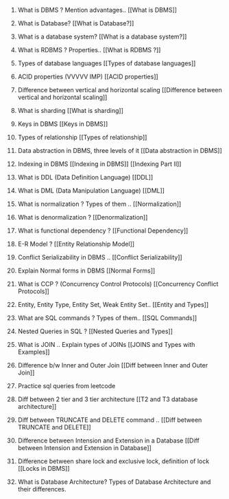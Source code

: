 1. What is DBMS ? Mention advantages..
[[What is DBMS]]
2. What is Database?
[[What is Database?]]
3. What is a database system?
[[What is a database system?]]
4. What is RDBMS ? Properties..
[[What is RDBMS ?]]
5. Types of database languages
[[Types of database languages]]
6. ACID properties (VVVVV IMP)
[[ACID properties]]
7. Difference between vertical and horizontal scaling
[[Difference between vertical and horizontal scaling]]
8. What is sharding
[[What is sharding]]
9. Keys in DBMS
[[Keys in DBMS]]
10. Types of relationship
[[Types of relationship]]
11. Data abstraction in DBMS, three levels of it
[[Data abstraction in DBMS]]
12. Indexing in DBMS
[[Indexing in DBMS]]
[[Indexing Part II]]
13. What is DDL (Data Definition Language)
[[DDL]]
14. What is DML (Data Manipulation Language)
[[DML]]
15. What is normalization ? Types of them ..
[[Normalization]]
16. What is denormalization ?
[[Denormalization]]
17. What is functional dependency ?
[[Functional Dependency]]
18. E-R Model ?
[[Entity Relationship Model]]
19. Conflict Serializability in DBMS ..
[[Conflict Serializability]]
20. Explain Normal forms in DBMS
[[Normal Forms]]
21. What is CCP ? (Concurrency Control Protocols)
[[Concurrency Conflict Protocols]]
22. Entity, Entity Type, Entity Set, Weak Entity Set..
[[Entity and Types]]
23. What are SQL commands ? Types of them..
[[SQL Commands]]
24. Nested Queries in SQL ?
[[Nested Queries and Types]]
25. What is JOIN .. Explain types of JOINs
[[JOINS and Types with Examples]]
26. Difference b/w Inner and Outer Join
[[Diff between Inner and Outer Join]]
27. Practice sql queries from leetcode

28. Diff between 2 tier and 3 tier architecture
[[T2 and T3 database architecture]]
29. Diff between TRUNCATE and DELETE command ..
[[Diff between TRUNCATE and DELETE]]
30. Difference between Intension and Extension in a Database
[[Diff between Intension and Extension in Database]]
31. Difference between share lock and exclusive lock, definition of lock
[[Locks in DBMS]]
32. What is Database Architecture? Types of Database Architecture and their differences. 